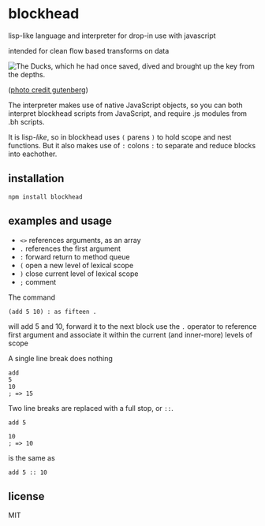 # blockhead

lisp-like language and interpreter for drop-in use with javascript

intended for clean flow based transforms on data

![The Ducks, which he had once saved, dived and brought up the key from the depths.](http://www.gutenberg.org/files/37381/37381-h/images/pl07.jpg)

([photo credit gutenberg](http://www.gutenberg.org/files/37381/37381-h/37381-h.htm#Page_46))

The interpreter makes use of native JavaScript objects, so you can both interpret blockhead scripts from JavaScript, and require .js modules from .bh scripts.

It is lisp-_like_, so in blockhead uses `(` parens `)` to hold scope and nest functions. But it also makes use of `:` colons `:` to separate and reduce blocks into eachother.

## installation

```
npm install blockhead
```

## examples and usage

- `<>` references arguments, as an array
- `.` references the first argument
- `:` forward return to method queue
- `(` open a new level of lexical scope
- `)` close current level of lexical scope
- `;` comment

The command
```
(add 5 10) : as fifteen .
```

will add 5 and 10, forward it to the next block use the `.` operator to reference first argument and associate it within the current (and inner-more) levels of scope


A single line break does nothing
```
add
5
10
; => 15
```

Two line breaks are replaced with a full stop, or `::`.

```
add 5

10
; => 10
```

is the same as

```
add 5 :: 10
```

## license

MIT
